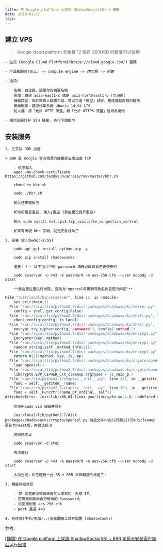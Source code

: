 ```yaml
---
title: 在 Google platform 上架設 ShadowSocks(SS) + BBR
date: 2018-02-27
tags:
---
```

## 建立 VPS

> Google cloud platform 有免費 12 個月 300USD 的額度可以使用

    - 註冊 [Google Clund Platform](https://cloud.google.com/) 服務

    - 产品和服务(左上) -> compute engine -> VM实例 -> 创建

    - 选项:

        名稱：自定義，這是你的機器名稱
        區域：請選 asia-east1-c 或是 asia-northeast1-b (亞洲區)
        機器類型：由於做個人翻牆工具，可以只選「微型」就好，規格選越高錢扣越快
        開機磁碟：請選作業系統 Ubuntu 14.04 LTS
        防火牆：將「允許 HTTP 流量」和「允許 HTTPS 流量」皆設為開啟

    - 用浏览器打开 SSH 链接, 执行下面指令

## 安装服务

    1. 先安裝 BBR 加速

    > BBR 是 Google 官方開源的擁塞算法來加速 TCP

        - 依序輸入
        wget –no-check-certificate https://github.com/teddysun/across/raw/master/bbr.sh

        chmod +x bbr.sh

        sudo ./bbr.sh

        輸入任意鍵執行

        如询问是否重启, 输入y重启 (我这里没提示重启)

        輸入 sudo sysctl net.ipv4.tcp_available_congestion_control

        如果有出現 bbr 字眼，就是安裝成功了

    1. 安裝 ShadowSocks(SS)

        sudo apt-get install python-pip -y

        sudo pip install shadowsocks

        重要！！！ 以下指令中的 password 請務必改成自己要使用的

        sudo ssserver -p 443 -k password -m aes-256-cfb --user nobody -d start

        **我这里这里执行出错, 查询为"openssl库更新导致名称变更的问题"**
```C
File "/usr/local/bin/ssserver", line 11, in <module>
    sys.exit(main())
  File "/usr/local/lib/python2.7/dist-packages/shadowsocks/server.py", line 34, in main
    config = shell.get_config(False)
  File "/usr/local/lib/python2.7/dist-packages/shadowsocks/shell.py", line 262, in get_config
    check_config(config, is_local)
  File "/usr/local/lib/python2.7/dist-packages/shadowsocks/shell.py", line 124, in check_config
    encrypt.try_cipher(config['password'], config['method'])
  File "/usr/local/lib/python2.7/dist-packages/shadowsocks/encrypt.py", line 44, in try_cipher
    Encryptor(key, method)
  File "/usr/local/lib/python2.7/dist-packages/shadowsocks/encrypt.py", line 83, in __init__
    random_string(self._method_info[1]))
  File "/usr/local/lib/python2.7/dist-packages/shadowsocks/encrypt.py", line 109, in get_cipher
    return m[2](method, key, iv, op)
  File "/usr/local/lib/python2.7/dist-packages/shadowsocks/crypto/openssl.py", line 76, in __init__
    load_openssl()
  File "/usr/local/lib/python2.7/dist-packages/shadowsocks/crypto/openssl.py", line 52, in load_openssl
    libcrypto.EVP_CIPHER_CTX_cleanup.argtypes = (c_void_p,)
  File "/usr/lib/python2.7/ctypes/__init__.py", line 375, in __getattr__
    func = self.__getitem__(name)
  File "/usr/lib/python2.7/ctypes/__init__.py", line 380, in __getitem__
    func = self._FuncPtr((name_or_ordinal, self))
AttributeError: /usr/lib/x86_64-linux-gnu/libcrypto.so.1.1: undefined symbol: EVP_CIPHER_CTX_cleanup

```
        需使用sudo vim 编辑并保存

        /usr/local/lib/python2.7/dist-packages/shadowsocks/crypto/openssl.py 将此文件中的52行和111行中的cleanup更新为reset后，再尝试启动

        將服務停止

        sudo ssserver -d stop

        再次運行

        sudo ssserver -p 443 -k password -m aes-256-cfb --user nobody -d start

        大功告成，你已經有一台 SS + BBR 來做翻牆的機器了!

    3. 機器詳細資訊

        - IP 位置是你架設機器在上面寫的「外部 IP」
        - 密碼是剛剛你自行替換的「password」
        - 加密規則是 aes-256-cfb
        - port 通道 443

    4. 在终端(手机/电脑/..)安装翻墙工具并配置 (ShadowSocks)

参考:

[[翻牆] 在 Google platform 上架設 ShadowSocks(SS) + BBR](http://blog.niclin.tw/posts/2159790-wall-on-the-google-platform-set-up-shadowsocks-ss-bbr)
[树莓派安装客户端后运行出错](https://github.com/shadowsocks/shadowsocks/issues/946)